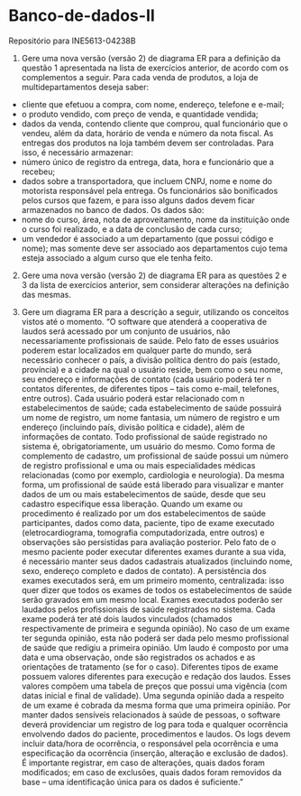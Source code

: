 # Banco-de-dados-II
Repositório para INE5613-04238B

1) Gere uma nova versão (versão 2) de diagrama ER para a definição da questão 1 apresentada na lista
de exercícios anterior, de acordo com os complementos a seguir.
Para cada venda de produtos, a loja de multidepartamentos deseja saber:
- cliente que efetuou a compra, com nome, endereço, telefone e e-mail;
- o produto vendido, com preço de venda, e quantidade vendida;
- dados da venda, contendo cliente que comprou, qual funcionário que o vendeu, além da data, horário
de venda e número da nota fiscal.
As entregas dos produtos na loja também devem ser controladas. Para isso, é necessário armazenar:
- número único de registro da entrega, data, hora e funcionário que a recebeu;
- dados sobre a transportadora, que incluem CNPJ, nome e nome do motorista responsável pela
entrega.
Os funcionários são bonificados pelos cursos que fazem, e para isso alguns dados devem ficar
armazenados no banco de dados. Os dados são:
- nome do curso, área, nota de aproveitamento, nome da instituição onde o curso foi realizado, e a data
de conclusão de cada curso;
- um vendedor é associado a um departamento (que possui código e nome); mas somente deve ser
associado aos departamentos cujo tema esteja associado a algum curso que ele tenha feito.


2) Gere uma nova versão (versão 2) de diagrama ER para as questões 2 e 3 da lista de exercícios
anterior, sem considerar alterações na definição das mesmas.

3) Gere um diagrama ER para a descrição a seguir, utilizando os conceitos vistos até o momento.
“O software que atenderá a cooperativa de laudos será acessado por um conjunto de usuários, não
necessariamente profissionais de saúde. Pelo fato de esses usuários poderem estar localizados em
qualquer parte do mundo, será necessário conhecer o país, a divisão política dentro do país (estado,
província) e a cidade na qual o usuário reside, bem como o seu nome, seu endereço e informações de
contato (cada usuário poderá ter n contatos diferentes, de diferentes tipos – tais como e-mail,
telefones, entre outros). Cada usuário poderá estar relacionado com n estabelecimentos de saúde; cada
estabelecimento de saúde possuirá um nome de registro, um nome fantasia, um número de registro e
um endereço (incluindo país, divisão política e cidade), além de informações de contato.
Todo profissional de saúde registrado no sistema é, obrigatoriamente, um usuário do mesmo. Como
forma de complemento de cadastro, um profissional de saúde possui um número de registro
profissional e uma ou mais especialidades médicas relacionadas (como por exemplo, cardiologia e
neurologia). Da mesma forma, um profissional de saúde está liberado para visualizar e manter dados de
um ou mais estabelecimentos de saúde, desde que seu cadastro especifique essa liberação.
Quando um exame ou procedimento é realizado por um dos estabelecimentos de saúde participantes,
dados como data, paciente, tipo de exame executado (eletrocardiograma, tomografia computadorizada,
entre outros) e observações são persistidas para avaliação posterior. Pelo fato de o mesmo paciente
poder executar diferentes exames durante a sua vida, é necessário manter seus dados cadastrais
atualizados (incluindo nome, sexo, endereço completo e dados de contato). A persistência dos exames
executados será, em um primeiro momento, centralizada: isso quer dizer que todos os exames de todos
os estabelecimentos de saúde serão gravados em um mesmo local.
Exames executados poderão ser laudados pelos profissionais de saúde registrados no sistema. Cada
exame poderá ter até dois laudos vinculados (chamados respectivamente de primeira e segunda
opinião). No caso de um exame ter segunda opinião, esta não poderá ser dada pelo mesmo profissional
de saúde que redigiu a primeira opinião. Um laudo é composto por uma data e uma observação, onde
são registrados os achados e as orientações de tratamento (se for o caso).
Diferentes tipos de exame possuem valores diferentes para execução e redação dos laudos. Esses
valores compõem uma tabela de preços que possui uma vigência (com datas inicial e final de validade).
Uma segunda opinião dada a respeito de um exame é cobrada da mesma forma que uma primeira
opinião.
Por manter dados sensíveis relacionados à saúde de pessoas, o software deverá providenciar um
registro de log para toda e qualquer ocorrência envolvendo dados do paciente, procedimentos e laudos.
Os logs devem incluir data/hora de ocorrência, o responsável pela ocorrência e uma especificação da
ocorrência (inserção, alteração e exclusão de dados). É importante registrar, em caso de alterações,
quais dados foram modificados; em caso de exclusões, quais dados foram removidos da base – uma
identificação única para os dados é suficiente.”
